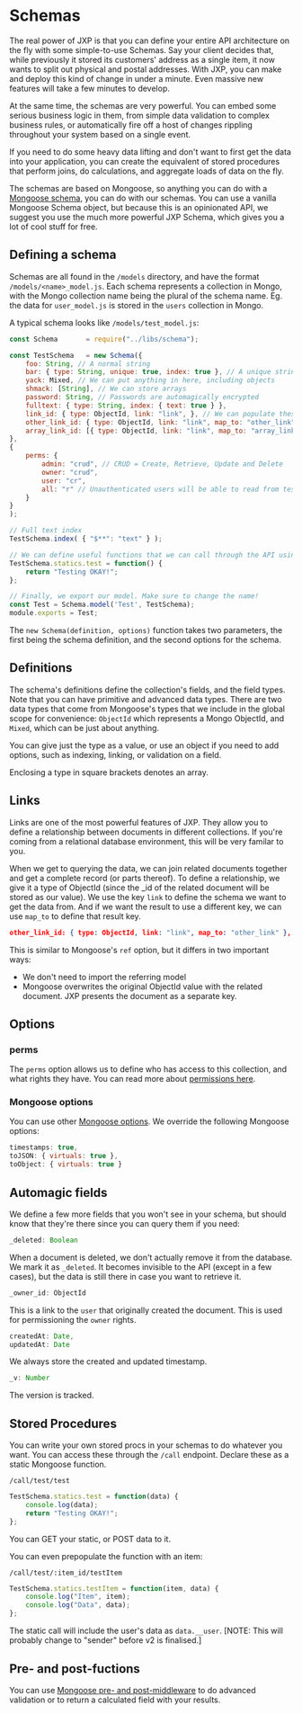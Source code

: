 # Schemas

The real power of JXP is that you can define your entire API architecture on the fly with some simple-to-use Schemas. Say your client decides that, while previously it stored its customers' address as a single item, it now wants to split out physical and postal addresses. With JXP, you can make and deploy this kind of change in under a minute. Even massive new features will take a few minutes to develop. 

At the same time, the schemas are very powerful. You can embed some serious business logic in them, from simple data validation to complex business rules, or automatically fire off a host of changes rippling throughout your system based on a single event.

If you need to do some heavy data lifting and don't want to first get the data into your application, you can create the equivalent of stored procedures that perform joins, do calculations, and aggregate loads of data on the fly.

The schemas are based on Mongoose, so anything you can do with a [Mongoose schema](https://mongoosejs.com/docs/guide.html#definition), you can do with our schemas. You can use a vanilla Mongoose Schema object, but because this is an opinionated API, we suggest you use the much more powerful JXP Schema, which gives you a lot of cool stuff for free. 

## Defining a schema

Schemas are all found in the `/models` directory, and have the format `/models/<name>_model.js`. Each schema represents a collection in Mongo, with the Mongo collection name being the plural of the schema name. Eg. the data for `user_model.js` is stored in the `users` collection in Mongo.

A typical schema looks like `/models/test_model.js`:
```javascript
const Schema       = require("../libs/schema");

const TestSchema   = new Schema({
    foo: String, // A normal string
    bar: { type: String, unique: true, index: true }, // A unique string
    yack: Mixed, // We can put anything in here, including objects
    shmack: [String], // We can store arrays
    password: String, // Passwords are automagically encrypted
    fulltext: { type: String, index: { text: true } },
    link_id: { type: ObjectId, link: "link", }, // We can populate these links during a query
    other_link_id: { type: ObjectId, link: "link", map_to: "other_link" },
    array_link_id: [{ type: ObjectId, link: "link", map_to: "array_link" } ], // TODO
},
{
    perms: {
        admin: "crud", // CRUD = Create, Retrieve, Update and Delete
        owner: "crud",
        user: "cr",
        all: "r" // Unauthenticated users will be able to read from test, but that is all
    }
}
);

// Full text index
TestSchema.index( { "$**": "text" } );

// We can define useful functions that we can call through the API using our /call endpoint
TestSchema.statics.test = function() {
    return "Testing OKAY!";
};

// Finally, we export our model. Make sure to change the name!
const Test = Schema.model('Test', TestSchema);
module.exports = Test;
```

The `new Schema(definition, options)` function takes two parameters, the first being the schema definition, and the second options for the schema.

## Definitions

The schema's definitions define the collection's fields, and the field types. Note that you can have primitive and advanced data types. There are two data types that come from Mongoose's types that we include in the global scope for convenience: `ObjectId` which represents a Mongo ObjectId, and `Mixed`, which can be just about anything.

You can give just the type as a value, or use an object if you need to add options, such as indexing, linking, or validation on a field.

Enclosing a type in square brackets denotes an array.

## Links

Links are one of the most powerful features of JXP. They allow you to define a relationship between documents in different collections. If you're coming from a relational database environment, this will be very familar to you.

When we get to querying the data, we can join related documents together and get a complete record (or parts thereof). To define a relationship, we give it a type of ObjectId (since the _id of the related document will be stored as our value). We use the key `link` to define the schema we want to get the data from. And if we want the result to use a different key, we can use `map_to` to define that result key.

```json
other_link_id: { type: ObjectId, link: "link", map_to: "other_link" },
```

This is similar to Mongoose's `ref` option, but it differs in two important ways:
* We don't need to import the referring model
* Mongoose overwrites the original ObjectId value with the related document. JXP presents the document as a separate key.

## Options

### perms

The `perms` option allows us to define who has access to this collection, and what rights they have. You can read more about [permissions here](permissions.md).

### Mongoose options

You can use other [Mongoose options](https://mongoosejs.com/docs/guide.html#options). We override the following Mongoose options:

```javascript
timestamps: true,
toJSON: { virtuals: true },
toObject: { virtuals: true }
```

## Automagic fields

We define a few more fields that you won't see in your schema, but should know that they're there since you can query them if you need:

```javascript
_deleted: Boolean
```

When a document is deleted, we don't actually remove it from the database. We mark it as `_deleted`. It becomes invisible to the API (except in a few cases), but the data is still there in case you want to retrieve it.

```javascript
_owner_id: ObjectId
```

This is a link to the `user` that originally created the document. This is used for permissioning the `owner` rights.

```javascript
createdAt: Date,
updatedAt: Date
```

We always store the created and updated timestamp.

```javascript
_v: Number
```

The version is tracked.

## Stored Procedures

You can write your own stored procs in your schemas to do whatever you want. You can access these through the `/call` endpoint. Declare these as a static Mongoose function.

`/call/test/test`

```js
TestSchema.statics.test = function(data) {
    console.log(data);
    return "Testing OKAY!";
};
```

You can GET your static, or POST data to it.

You can even prepopulate the function with an item:

`/call/test/:item_id/testItem`

```js
TestSchema.statics.testItem = function(item, data) {
    console.log("Item", item);
    console.log("Data", data);
};
```

The static call will include the user's data as `data.__user`. [NOTE: This will probably change to "sender" before v2 is finalised.]

## Pre- and post-fuctions

You can use [Mongoose pre- and post-middleware](https://mongoosejs.com/docs/middleware.html#post) to do advanced validation or to return a calculated field with your results.